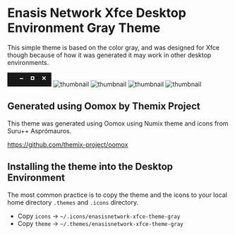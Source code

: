 # Enasis Network Xfce Desktop Environment Gray Theme
This simple theme is based on the color gray, and was designed for Xfce though
because of how it was generated it may work in other desktop environments.

![thumbnail](theme/metacity-1/thumbnail.png)
![thumbnail](theme/gtk-3.20/thumbnail.png)
![thumbnail](icons/places/48/folder.svg)
![thumbnail](icons/places/48/folder_home.svg)
![thumbnail](icons/places/48/desktop.svg)

## Generated using Oomox by Themix Project
This theme was generated using Oomox using Numix theme and icons from Suru++
Asprómauros.

https://github.com/themix-project/oomox

## Installing the theme into the Desktop Environment
The most common practice is to copy the theme and the icons to your local home
directory `.themes` and `.icons` directory.
- Copy `icons` -> `~/.icons/enasisnetwork-xfce-theme-gray`
- Copy `theme` -> `~/.themes/enasisnetwork-xfce-theme-gray`
